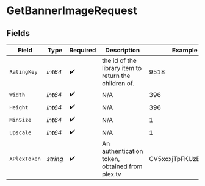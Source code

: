 # GetBannerImageRequest


## Fields

| Field                                                 | Type                                                  | Required                                              | Description                                           | Example                                               |
| ----------------------------------------------------- | ----------------------------------------------------- | ----------------------------------------------------- | ----------------------------------------------------- | ----------------------------------------------------- |
| `RatingKey`                                           | *int64*                                               | :heavy_check_mark:                                    | the id of the library item to return the children of. | 9518                                                  |
| `Width`                                               | *int64*                                               | :heavy_check_mark:                                    | N/A                                                   | 396                                                   |
| `Height`                                              | *int64*                                               | :heavy_check_mark:                                    | N/A                                                   | 396                                                   |
| `MinSize`                                             | *int64*                                               | :heavy_check_mark:                                    | N/A                                                   | 1                                                     |
| `Upscale`                                             | *int64*                                               | :heavy_check_mark:                                    | N/A                                                   | 1                                                     |
| `XPlexToken`                                          | *string*                                              | :heavy_check_mark:                                    | An authentication token, obtained from plex.tv        | CV5xoxjTpFKUzBTShsaf                                  |